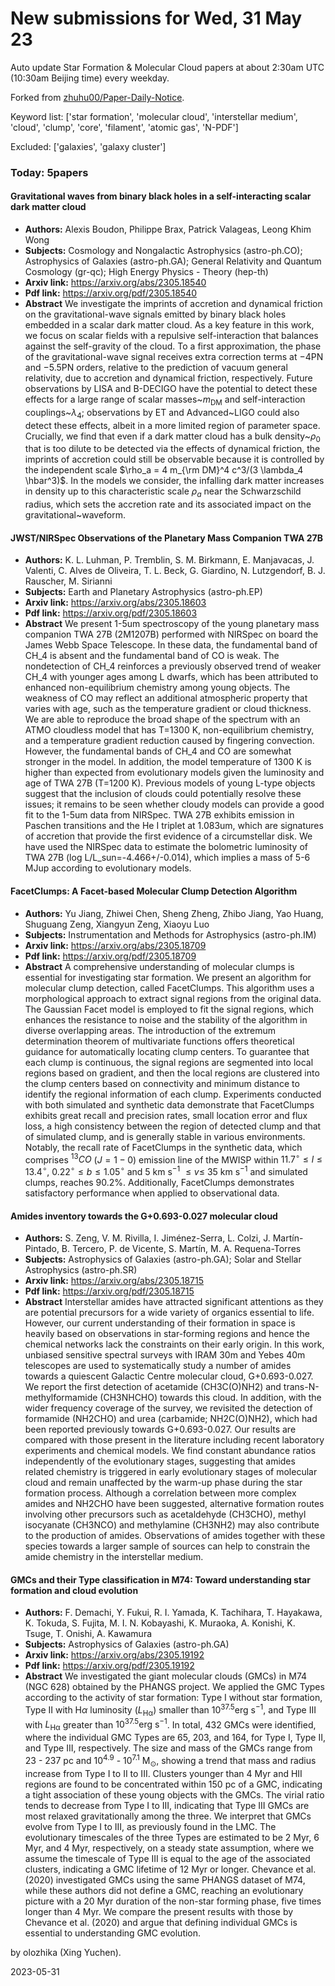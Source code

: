 # New submissions for Wed, 31 May 23
Auto update Star Formation & Molecular Cloud papers at about 2:30am UTC (10:30am Beijing time) every weekday.


Forked from [zhuhu00/Paper-Daily-Notice](https://github.com/zhuhu00/Paper-Daily-Notice). 


Keyword list: ['star formation', 'molecular cloud', 'interstellar medium', 'cloud', 'clump', 'core', 'filament', 'atomic gas', 'N-PDF']


Excluded: ['galaxies', 'galaxy cluster']


### Today: 5papers 
#### Gravitational waves from binary black holes in a self-interacting scalar  dark matter cloud
 - **Authors:** Alexis Boudon, Philippe Brax, Patrick Valageas, Leong Khim Wong
 - **Subjects:** Cosmology and Nongalactic Astrophysics (astro-ph.CO); Astrophysics of Galaxies (astro-ph.GA); General Relativity and Quantum Cosmology (gr-qc); High Energy Physics - Theory (hep-th)
 - **Arxiv link:** https://arxiv.org/abs/2305.18540
 - **Pdf link:** https://arxiv.org/pdf/2305.18540
 - **Abstract**
 We investigate the imprints of accretion and dynamical friction on the gravitational-wave signals emitted by binary black holes embedded in a scalar dark matter cloud. As a key feature in this work, we focus on scalar fields with a repulsive self-interaction that balances against the self-gravity of the cloud. To a first approximation, the phase of the gravitational-wave signal receives extra correction terms at $-4$PN and $-5.5$PN orders, relative to the prediction of vacuum general relativity, due to accretion and dynamical friction, respectively. Future observations by LISA and B-DECIGO have the potential to detect these effects for a large range of scalar masses~$m_\mathrm{DM}$ and self-interaction couplings~$\lambda_4$; observations by ET and Advanced~LIGO could also detect these effects, albeit in a more limited region of parameter space. Crucially, we find that even if a dark matter cloud has a bulk density~$\rho_0$ that is too dilute to be detected via the effects of dynamical friction, the imprints of accretion could still be observable because it is controlled by the independent scale $\rho_a = 4 m_{\rm DM}^4 c^3/(3 \lambda_4 \hbar^3)$. In the models we consider, the infalling dark matter increases in density up to this characteristic scale $\rho_a$ near the Schwarzschild radius, which sets the accretion rate and its associated impact on the gravitational~waveform.
#### JWST/NIRSpec Observations of the Planetary Mass Companion TWA 27B
 - **Authors:** K. L. Luhman, P. Tremblin, S. M. Birkmann, E. Manjavacas, J. Valenti, C. Alves de Oliveira, T. L. Beck, G. Giardino, N. Lutzgendorf, B. J. Rauscher, M. Sirianni
 - **Subjects:** Earth and Planetary Astrophysics (astro-ph.EP)
 - **Arxiv link:** https://arxiv.org/abs/2305.18603
 - **Pdf link:** https://arxiv.org/pdf/2305.18603
 - **Abstract**
 We present 1-5um spectroscopy of the young planetary mass companion TWA 27B (2M1207B) performed with NIRSpec on board the James Webb Space Telescope. In these data, the fundamental band of CH_4 is absent and the fundamental band of CO is weak. The nondetection of CH_4 reinforces a previously observed trend of weaker CH_4 with younger ages among L dwarfs, which has been attributed to enhanced non-equilibrium chemistry among young objects. The weakness of CO may reflect an additional atmospheric property that varies with age, such as the temperature gradient or cloud thickness. We are able to reproduce the broad shape of the spectrum with an ATMO cloudless model that has T=1300 K, non-equilibrium chemistry, and a temperature gradient reduction caused by fingering convection. However, the fundamental bands of CH_4 and CO are somewhat stronger in the model. In addition, the model temperature of 1300 K is higher than expected from evolutionary models given the luminosity and age of TWA 27B (T=1200 K). Previous models of young L-type objects suggest that the inclusion of clouds could potentially resolve these issues; it remains to be seen whether cloudy models can provide a good fit to the 1-5um data from NIRSpec. TWA 27B exhibits emission in Paschen transitions and the He I triplet at 1.083um, which are signatures of accretion that provide the first evidence of a circumstellar disk. We have used the NIRSpec data to estimate the bolometric luminosity of TWA 27B (log L/L_sun=-4.466+/-0.014), which implies a mass of 5-6 MJup according to evolutionary models.
#### FacetClumps: A Facet-based Molecular Clump Detection Algorithm
 - **Authors:** Yu Jiang, Zhiwei Chen, Sheng Zheng, Zhibo Jiang, Yao Huang, Shuguang Zeng, Xiangyun Zeng, Xiaoyu Luo
 - **Subjects:** Instrumentation and Methods for Astrophysics (astro-ph.IM)
 - **Arxiv link:** https://arxiv.org/abs/2305.18709
 - **Pdf link:** https://arxiv.org/pdf/2305.18709
 - **Abstract**
 A comprehensive understanding of molecular clumps is essential for investigating star formation. We present an algorithm for molecular clump detection, called FacetClumps. This algorithm uses a morphological approach to extract signal regions from the original data. The Gaussian Facet model is employed to fit the signal regions, which enhances the resistance to noise and the stability of the algorithm in diverse overlapping areas. The introduction of the extremum determination theorem of multivariate functions offers theoretical guidance for automatically locating clump centers. To guarantee that each clump is continuous, the signal regions are segmented into local regions based on gradient, and then the local regions are clustered into the clump centers based on connectivity and minimum distance to identify the regional information of each clump. Experiments conducted with both simulated and synthetic data demonstrate that FacetClumps exhibits great recall and precision rates, small location error and flux loss, a high consistency between the region of detected clump and that of simulated clump, and is generally stable in various environments. Notably, the recall rate of FacetClumps in the synthetic data, which comprises $^{13}CO$ ($J = 1-0$) emission line of the MWISP within $11.7^{\circ} \leq l \leq 13.4^{\circ}$, $0.22^{\circ} \leq b \leq 1.05^{\circ}$ and 5 km s$^{-1}$ $\leq v \leq$ 35 km s$^{-1}$ and simulated clumps, reaches 90.2\%. Additionally, FacetClumps demonstrates satisfactory performance when applied to observational data.
#### Amides inventory towards the G+0.693-0.027 molecular cloud
 - **Authors:** S. Zeng, V. M. Rivilla, I. Jiménez-Serra, L. Colzi, J. Martín-Pintado, B. Tercero, P. de Vicente, S. Martín, M. A. Requena-Torres
 - **Subjects:** Astrophysics of Galaxies (astro-ph.GA); Solar and Stellar Astrophysics (astro-ph.SR)
 - **Arxiv link:** https://arxiv.org/abs/2305.18715
 - **Pdf link:** https://arxiv.org/pdf/2305.18715
 - **Abstract**
 Interstellar amides have attracted significant attentions as they are potential precursors for a wide variety of organics essential to life. However, our current understanding of their formation in space is heavily based on observations in star-forming regions and hence the chemical networks lack the constraints on their early origin. In this work, unbiased sensitive spectral surveys with IRAM 30m and Yebes 40m telescopes are used to systematically study a number of amides towards a quiescent Galactic Centre molecular cloud, G+0.693-0.027. We report the first detection of acetamide (CH3C(O)NH2) and trans-N-methylformamide (CH3NHCHO) towards this cloud. In addition, with the wider frequency coverage of the survey, we revisited the detection of formamide (NH2CHO) and urea (carbamide; NH2C(O)NH2), which had been reported previously towards G+0.693-0.027. Our results are compared with those present in the literature including recent laboratory experiments and chemical models. We find constant abundance ratios independently of the evolutionary stages, suggesting that amides related chemistry is triggered in early evolutionary stages of molecular cloud and remain unaffected by the warm-up phase during the star formation process. Although a correlation between more complex amides and NH2CHO have been suggested, alternative formation routes involving other precursors such as acetaldehyde (CH3CHO), methyl isocyanate (CH3NCO) and methylamine (CH3NH2) may also contribute to the production of amides. Observations of amides together with these species towards a larger sample of sources can help to constrain the amide chemistry in the interstellar medium.
#### GMCs and their Type classification in M74: Toward understanding star  formation and cloud evolution
 - **Authors:** F. Demachi, Y. Fukui, R. I. Yamada, K. Tachihara, T. Hayakawa, K. Tokuda, S. Fujita, M. I. N. Kobayashi, K. Muraoka, A. Konishi, K. Tsuge, T. Onishi, A. Kawamura
 - **Subjects:** Astrophysics of Galaxies (astro-ph.GA)
 - **Arxiv link:** https://arxiv.org/abs/2305.19192
 - **Pdf link:** https://arxiv.org/pdf/2305.19192
 - **Abstract**
 We investigated the giant molecular clouds (GMCs) in M74 (NGC 628) obtained by the PHANGS project. We applied the GMC Types according to the activity of star formation: Type I without star formation, Type II with H$\alpha$ luminosity ($L_{\mathrm{H\alpha}}$) smaller than $10^{37.5} \mathrm{erg~s^{-1}}$, and Type III with $L_{\mathrm{H\alpha}}$ greater than $10^{37.5} \mathrm{erg~s^{-1}}$. In total, 432 GMCs were identified, where the individual GMC Types are 65, 203, and 164, for Type I, Type II, and Type III, respectively. The size and mass of the GMCs range from 23 - 237 pc and $10^{4.9}$ - $10^{7.1}$ M$_{\odot}$, showing a trend that mass and radius increase from Type I to II to III. Clusters younger than 4 Myr and HII regions are found to be concentrated within 150 pc of a GMC, indicating a tight association of these young objects with the GMCs. The virial ratio tends to decrease from Type I to III, indicating that Type III GMCs are most relaxed gravitationally among the three. We interpret that GMCs evolve from Type I to III, as previously found in the LMC. The evolutionary timescales of the three Types are estimated to be 2 Myr, 6 Myr, and 4 Myr, respectively, on a steady state assumption, where we assume the timescale of Type III is equal to the age of the associated clusters, indicating a GMC lifetime of 12 Myr or longer. Chevance et al. (2020) investigated GMCs using the same PHANGS dataset of M74, while these authors did not define a GMC, reaching an evolutionary picture with a 20 Myr duration of the non-star forming phase, five times longer than 4 Myr. We compare the present results with those by Chevance et al. (2020) and argue that defining individual GMCs is essential to understanding GMC evolution.


by olozhika (Xing Yuchen). 


2023-05-31
